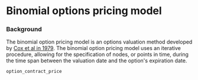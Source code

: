 # Binomial options pricing model

### Background
The binomial option pricing model is an options valuation method developed by [Cox et al in 1979](https://www.sciencedirect.com/science/article/abs/pii/0304405X79900151?via%3Dihub).
The binomial option pricing model uses an iterative procedure, allowing for the specification of nodes, or points in time, during the time span between the valuation date and the option's expiration date.

```@docs
option_contract_price
```

